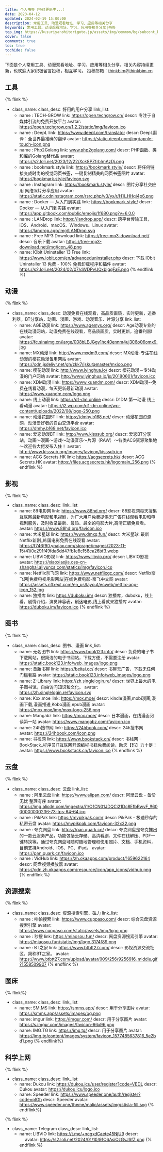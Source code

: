 ```yaml
---
title: 个人书签（持续更新中...）
date: 2023-04-12
updated: 2024-02-19 15:00:00
description: 常用工具、动漫观看地址、学习、应用等相关分享
keywords: 常用工具、动漫观看地址、学习、应用等相关分享|书签
top_img: https://kusuriyanohitorigoto.jp/assets/img/common/bg/subcont_bg_sp.jpg
cover: false
comments: true
toc: true
tochide: false
---
```


下面是个人常用工具、动漫观看地址、学习、应用等相关分享。相关内容持续更新，也欢迎大家积极留言投稿，相互学习。
投稿邮箱：thinkbim@thinkbim.cn

## 工具


{% flink %}
- class_name:
  class_desc: 好用的用户分享
  link_list:
  - name : TECH-GROW
    link: https://open.techgrow.cn/
    descr: 专注于自媒体引流的免费开放平台
    avatar: https://open.techgrow.cn/1.2.2/static/img/favicon.ico
  - name : DeepL
    link: https://www.deepl.com/translator
    descr: DeepL翻译：全世界最准确的翻译
    avatar: https://static.deepl.com/img/apple-touch-icon.png
  - name : Php2Golang
    link: www.php2golang.com/
    descr: PHP函数、类和库的Golang替代品
    avatar: https://s2.loli.net/2023/12/22/Xok8PZfrbImAzDj.png
  - name : bookmark.style
    link: https://bookmark.style/
    descr: 将任何链接变成时尚的视觉网页书签，一键复制精美的网页书签图片
    avatar: https://bookmark.style/favicon.svg
  - name : Instagram
    link: https://bookmark.style/
    descr: 图片分享社交应用 网络照片分享应用
    avatar: https://static.cdninstagram.com/rsrc.php/v3/yx/r/H1l_HHqi4p6.png
  - name : Docker — 从入门到实践
    link: https://bookmark.style/
    descr: Docker — 从入门到实践
    avatar: https://app.gitbook.com/public/emojis/1f680.png?v=6.0.0
  - name : LANDrop
    link: https://landrop.app/
    descr: 跨平台传输工具，iOS、Android、macOS、Windows、Linux
    avatar: https://landrop.app/img/LANDrop.svg
  - name : Free MP3 Download
    link: https://free-mp3-download.net/
    descr: 音乐下载
    avatar: https://free-mp3-download.net/img/icon_48.png
  - name: IObit Uninstaller 13 Free
    link: https://www.iobit.com/en/advanceduninstaller.php
    descr: 下载 IObit Uninstaller 13 免费 - 100% 免费卸载程序和插件
    avatar: https://s2.loli.net/2024/02/07/dWDPvUOxbjqgFaE.png
    {% endflink %}

## 动漫

{% flink %}

- class_name: 
  class_desc: 动漫免费在线观看，高品质画质，实时更新，追番利器。BT分享站，动画、漫画、游戏、动漫音乐、片源分享
  link_list:
  - name: AGE动漫
    link: https://www.agemys.org/
    descr: Age动漫专业的在线动漫网站，动漫免费在线观看，高品质画质，实时更新，追番利器!
    avatar: https://fc.sinaimg.cn/large/008bLEJGgy1hc40ennm4uj306o06omx9.jpg
  - name: MX动漫
    link: http://www.mxdm9.com/
    descr: MX动漫-专注在线动漫的樱花动漫备用网站
    avatar: https://cdn.jsdelivr.net/gh/zkk7/jsku@master/mxico.png
  - name: 樱花动漫
    link: http://www.iyinghua.io/
    descr: 樱花动漫－专注动漫的门户网站
    avatar: http://www.iyinghua.io/js/20180601/favicon.ico
  - name: XDM动漫
    link: https://www.xuandm.com/
    descr: XDM动漫--免费在线看动漫，每天更新最新动漫
    avatar: https://www.xuandm.com/logo.png
  - name: 线上动漫
    link: https://d1-dm.online
    descr: D1DM 第一动漫 线上看动漫
    avatar: https://i2.wp.com/d1-dm.online/wp-content/uploads/2022/08/logo-250.png
  - name: 动漫花园BT
    link: https://dmhy.b168.net/
    descr: 动漫花园资源网，动漫爱好者的自由交流平台
    avatar: https://dmhy.b168.net/favicon.ico
  - name: 爱恋动漫BT
    link: http://www.kisssub.org/
    descr: 爱恋BT分享站，动画～漫画～游戏～动漫音乐～片源（RAW）～各类ACG资源聚集地～欢迎各大佬发布入住！
    avatar: http://www.kisssub.org/images/favicon/kisssub.ico
  - name: ACG Secrets.HK
    link: https://acgsecrets.hk/
    descr: ACG Secrets.HK
    avatar: https://files.acgsecrets.hk/logomain_256.png
    {% endflink %}

## 影视

{% flink %}

- class_name: 
  class_desc:
  link_list:
  - name: 88电影网
    link: https://www.88hd.org/
    descr: 88影视网每天搜集互联网最新电影和电视剧，为广大用户免费提供无广告在线观看电影和电视剧服务，及时收录最新、最热、最全的电影大片,高清正版免费看。
    avatar: https://www.88hd.org/favicon.ico
  - name: 大米星球
    link: https://www.dmxq.fun/
    descr: 大米星球_最新Netflix新剧_韩国电影免费在线观看
    avatar: https://f746f90.ynajax.com/storage/images/2023-11-15/41/0e291f49fda6dd47fb1e8c158ca26bf3.webp
  - name: LIBVIO影视
    link: https://www.libvio.pro/
    descr: LIBVIO影视
    avatar: https://xiaoxiaojia.oss-cn-shanghai.aliyuncs.com/statics/img/favicon.ico
  - name: Netflix奈飞网
    link: https://www.netflixgc.com/
    descr: Netflix奈飞网|免费电视电影网站|在线免费电影-奈飞中文网
    avatar: https://assets.nflxext.com/en_us/layout/ecweb/netflix-app-icon_152.jpg
  - name: 独播库
    link: https://duboku.im/
    descr: 独播库，duboku，线上看，剧情介绍，演员阵容表，剧迷电影,线上看就来独播库
    avatar: https://duboku.im/favicon.ico
    {% endflink %}

## 图书

{% flink %}

- class_name: 
  class_desc: 图书、漫画
  link_list:
  - name: 无名图书
    link: https://www.book123.info/
    descr: 免费的电子书下载网站，很简洁的电子书网站，下载方便，不需要注册
    avatar: https://static.book123.info/web_images/logo.png
  - name: 备胎书屋
    link: https://beitai.cc/
    descr: 书屋无广告、下载无任何门槛套路
    avatar: https://static.book123.info/web_images/logo.png
  - name: Z-Library
    link: https://zh.singlelogin.re/
    descr: 世界上最大的电子图书馆。自由访问知识和文化。
    avatar: https://zh.singlelogin.re/favicon.svg
  - name: Kox.moe
    link: https://mox.moe/
    descr: kindle漫画,mobi漫画,漫画下载,漫画推送,Kobo漫画,epub漫画
    avatar: https://mox.moe/img/mox-logo-256.png
  - name: Mangabz
    link: https://mox.moe/
    descr: 日本漫画，在线漫画阅读第一站
    avatar: https://www.mangabz.com/favicon.ico
  - name: 24h搜书网
    link: https://24hbook.com/
    descr: 24h搜书网
    avatar: https://24hbook.com/icon.png
  - name: 书栈网
    link: https://www.bookstack.cn/
    descr: 书栈网 · BookStack_程序员IT互联网开源编程书籍免费阅读，助您【码】力十足！
    avatar: https://www.bookstack.cn/favicon.ico
    {% endflink %}

## 云盘

{% flink %}

  - class_name: 
    class_desc: 云盘
    link_list:
    - name : 阿里云盘
      link: https://www.alipan.com/
      descr: 阿里云盘 - 备份无忧 整理有序
      avatar: https://img.alicdn.com/imgextra/i1/O1CN01JDQCi21Dc8EfbRwvF_!!6000000000236-73-tps-64-64.ico
    - name : PikPak
      link: https://mypikpak.com/
      descr: PikPak - 极速秒存的私密云盘
      avatar: https://mypikpak.com/favicon-32x32.png
    - name : 夸克网盘
      link: https://pan.quark.cn/
      descr: 夸克网盘是夸克推出的一款云服务产品，功能包括云存储、高清看剧、文件在线解压、PDF一键转换等。通过夸克网盘可随时随地管理和使用照片、文档、手机资料，目前支持Android、iOS、PC、iPad。
      avatar: https://pan.quark.cn/favicon.ico
    - name : VidHub
      link: https://zh.okaapps.com/product/1659622164
      descr: 网盘视频播放器
      avatar: https://cdn.zh.okaapps.com/resource/icon/app_icons/vidhub.png
      {% endflink %}

## 资源搜索

{% flink %}

- class_name: 
  class_desc: 资源搜索引擎、磁力
  link_list:
  - name : 咔帕搜索
    link: https://www.cuppaso.com/
    descr: 综合云盘资源搜索引擎
    avatar: https://www.cuppaso.com/static/assets/img/logo.png
  - name : 秒搜
    link: https://miaosou.fun/
    descr: 网盘资源搜索引擎
    avatar: https://miaosou.fun/static/img/logo.3174f89.png
  - name : BT之家
    link: https://www.btbtt27.com/
    descr: 影视资源交流社区，简称BT之家。
    avatar: https://www.btbtt27.com/upload/avatar/009/256/9256916_middle.gif?1558509907
    {% endflink %}

## 图床

{% flink%}

- class_name: 
  class_desc:
  link_list:
  - name: SM.MS
    link: https://smms.app/
    descr: 用于分享图片
    avatar: https://smms.app/assets/images/og.png
  - name: imgur
    link: https://imgur.com/
    descr: 用于分享图片
    avatar: https://s.imgur.com/images/favicon-96x96.png
  - name: IMG.TG
    link: https://img.tg/
    descr: 用于分享图片
    avatar: https://img.tg/content/images/system/favicon_1577485637816_5e2bd1.png
    {% endflink%}

## 科学上网

{% flink %}

- class_name: 
  class_desc:
  link_list:
  - name: Dukou
    link: https://dukou.icu/user/register?code=VEDL
    descr: Dukou
    avatar: https://dukou.icu/logo.ico
  - name: Speeder
    link: https://www.speeder.one/auth/register?code=pIGh
    descr: Speeder
    avatar: https://www.speeder.one/theme/malio/assets/img/stisla-fill.svg
    {% endflink%}


{% flink %}
- class_name: Telegram
  class_desc:
  link_list:
  - name: LIBVIO
    link: https://t.me/+ncgxdCaete45NjU9
    descr:  　
    avatar: https://s2.loli.net/2024/01/10/91C6AsiOzGvJSfZ.png
    {% endflink %}